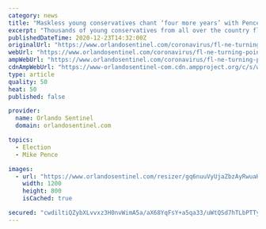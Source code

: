 ```yaml
---
category: news
title: "Maskless young conservatives chant ‘four more years’ with Pence at West Palm Beach conference that flouts COVID-19 rules"
excerpt: "Thousands of young conservatives from all over the country flocked to West Palm Beach for a four-day summit that flouted COVID-19 health guidelines and featured speeches from top conservative leaders,"
publishedDateTime: 2020-12-23T14:32:00Z
originalUrl: "https://www.orlandosentinel.com/coronavirus/fl-ne-turning-point-usa-conference-20201223-imqanbdptfd7bb622xnix5v6vi-story.html"
webUrl: "https://www.orlandosentinel.com/coronavirus/fl-ne-turning-point-usa-conference-20201223-imqanbdptfd7bb622xnix5v6vi-story.html"
ampWebUrl: "https://www.orlandosentinel.com/coronavirus/fl-ne-turning-point-usa-conference-20201223-imqanbdptfd7bb622xnix5v6vi-story.html?outputType=amp"
cdnAmpWebUrl: "https://www-orlandosentinel-com.cdn.ampproject.org/c/s/www.orlandosentinel.com/coronavirus/fl-ne-turning-point-usa-conference-20201223-imqanbdptfd7bb622xnix5v6vi-story.html?outputType=amp"
type: article
quality: 50
heat: 50
published: false

provider:
  name: Orlando Sentinel
  domain: orlandosentinel.com

topics:
  - Election
  - Mike Pence

images:
  - url: "https://www.orlandosentinel.com/resizer/gq6nuuVyUjaZbzAyRwuaHN_d6G4=/1200x0/top/cloudfront-us-east-1.images.arcpublishing.com/tronc/AOOTNBLPDJGGLA2PXCMQRNHIEQ.jpg"
    width: 1200
    height: 800
    isCached: true

secured: "cwdiltiQZybXLvvxz3H0nvWimA5a/aX68YqFsY+a5qa33/uWtQSd7hTLbPTTy2eYhg/YHxM649xNAP7Uxcuu06KI5gUhAy4fC3xRK/by9IsQ4z0/buyJcGL0vWZoMCZla0yKdiddY2pPt7ZiSdAD3GdeLeJQJOCBi/LpzwvpfGqXQudlCgxYMxl1f+oiv6OWPpv7vrtQhHzM+pGMYjK9HV9SeAacbAeqmW1Hclnmo1ChfhqChlgmXpemaD4XbOk7pemioCjfdI6QYihhocCrpw8DZ/ZapVTcKImvVgE9GidU1L3RAY3rdTno/QEkBFPjfikh4zdF+wQUBiGeelZJSJIj0/EaOv9gTKF7k0Xl1jM=;kF3FkvZv15Ybn3UQQMNXew=="
---
```


